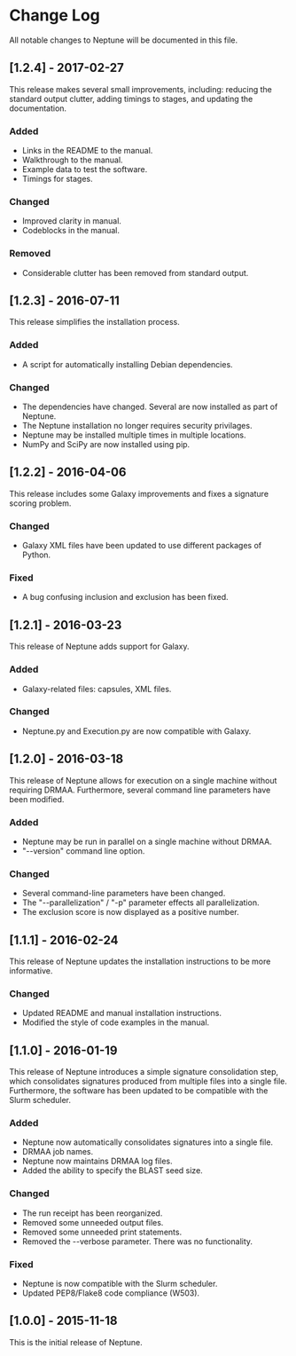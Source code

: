 # Change Log

All notable changes to Neptune will be documented in this file.

## [1.2.4] - 2017-02-27

This release makes several small improvements, including: reducing the standard
output clutter, adding timings to stages, and updating the documentation.

### Added
- Links in the README to the manual.
- Walkthrough to the manual.
- Example data to test the software.
- Timings for stages.

### Changed
- Improved clarity in manual.
- Codeblocks in the manual.

### Removed
- Considerable clutter has been removed from standard output.

## [1.2.3] - 2016-07-11

This release simplifies the installation process.

### Added
- A script for automatically installing Debian dependencies.

### Changed
- The dependencies have changed. Several are now installed as part of Neptune.
- The Neptune installation no longer requires security privilages.
- Neptune may be installed multiple times in multiple locations.
- NumPy and SciPy are now installed using pip.

## [1.2.2] - 2016-04-06

This release includes some Galaxy improvements and fixes a signature scoring problem.

### Changed
- Galaxy XML files have been updated to use different packages of Python.

### Fixed
- A bug confusing inclusion and exclusion has been fixed.

## [1.2.1] - 2016-03-23

This release of Neptune adds support for Galaxy.

### Added
- Galaxy-related files: capsules, XML files.

### Changed
- Neptune.py and Execution.py are now compatible with Galaxy.

## [1.2.0] - 2016-03-18

This release of Neptune allows for execution on a single machine without
requiring DRMAA. Furthermore, several command line parameters have been
modified.

### Added
- Neptune may be run in parallel on a single machine without DRMAA.
- "--version" command line option.

### Changed
- Several command-line parameters have been changed.
- The "--parallelization" / "-p" parameter effects all parallelization.
- The exclusion score is now displayed as a positive number.

## [1.1.1] - 2016-02-24

This release of Neptune updates the installation instructions to be more
informative.

### Changed
- Updated README and manual installation instructions.
- Modified the style of code examples in the manual.

## [1.1.0] - 2016-01-19

This release of Neptune introduces a simple signature consolidation step, which
consolidates signatures produced from multiple files into a single file.
Furthermore, the software has been updated to be compatible with the Slurm
scheduler.

### Added
- Neptune now automatically consolidates signatures into a single file.
- DRMAA job names.
- Neptune now maintains DRMAA log files.
- Added the ability to specify the BLAST seed size.

### Changed
- The run receipt has been reorganized.
- Removed some unneeded output files.
- Removed some unneeded print statements.
- Removed the --verbose parameter. There was no functionality.

### Fixed
- Neptune is now compatible with the Slurm scheduler.
- Updated PEP8/Flake8 code compliance (W503).

## [1.0.0] - 2015-11-18

This is the initial release of Neptune.
